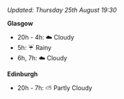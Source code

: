 *Updated: Thursday 25th August 19:30*

**Glasgow**

* 20h - 4h: :cloud: Cloudy
* 5h: :umbrella: Rainy
* 6h, 7h: :cloud: Cloudy

**Edinburgh**

* 20h - 7h: :partly_sunny: Partly Cloudy
